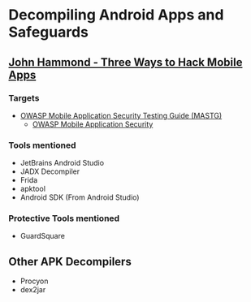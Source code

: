 # Decompiling Android Apps and Safeguards

## [John Hammond - Three Ways to Hack Mobile Apps](https://www.youtube.com/watch?v=QwwLSyRzNwo)

### Targets
- [OWASP Mobile Application Security Testing Guide (MASTG)](https://github.com/OWASP/owasp-mastg/tree/master)
  - [OWASP Mobile Application Security](https://mas.owasp.org/)

### Tools mentioned
- JetBrains Android Studio
- JADX Decompiler
- Frida
- apktool
- Android SDK (From Android Studio)

### Protective Tools mentioned
- GuardSquare

## Other APK Decompilers
- Procyon
- dex2jar